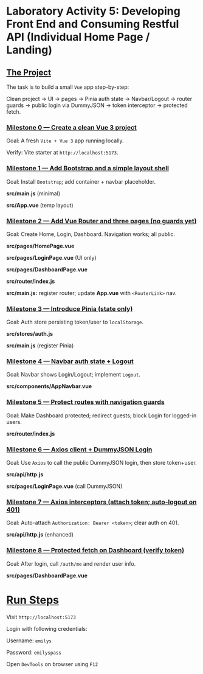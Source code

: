 # Laboratory Activity 5: Developing Front End and Consuming Restful API (Individual Home Page / Landing)

## <ins> The Project </ins>
The task is to build a small `Vue` app step-by-step:

Clean project → UI → pages → Pinia auth state → Navbar/Logout → router guards → public login via DummyJSON → token interceptor → protected fetch.

### <ins> Milestone 0 — Create a clean Vue 3 project </ins>
Goal: A fresh `Vite + Vue 3` app running locally.

Verify: Vite starter at `http://localhost:5173`.

### <ins> Milestone 1 — Add Bootstrap and a simple layout shell </ins>
Goal: Install `Bootstrap`; add container + navbar placeholder.

**src/main.js** (minimal)

**src/App.vue** (temp layout)

### <ins> Milestone 2 — Add Vue Router and three pages (no guards yet) </ins>
Goal: Create Home, Login, Dashboard. Navigation works; all public.

**src/pages/HomePage.vue**

**src/pages/LoginPage.vue** (UI only)

**src/pages/DashboardPage.vue**

**src/router/index.js**

**src/main.js:** register router; update **App.vue** with `<RouterLink>` nav.

### <ins> Milestone 3 — Introduce Pinia (state only) </ins>
Goal: Auth store persisting token/user to `localStorage`.

**src/stores/auth.js** 

**src/main.js** (register Pinia)

### <ins> Milestone 4 — Navbar auth state + Logout </ins>
Goal: Navbar shows Login/Logout; implement `Logout`.

**src/components/AppNavbar.vue**

### <ins> Milestone 5 — Protect routes with navigation guards </ins>
Goal: Make Dashboard protected; redirect guests; block Login for logged-in users.

**src/router/index.js**

### <ins> Milestone 6 — Axios client + DummyJSON Login </ins>
Goal: Use `Axios` to call the public DummyJSON login, then store token+user.

**src/api/http.js**

**src/pages/LoginPage.vue** (call DummyJSON)

### <ins> Milestone 7 — Axios interceptors (attach token; auto-logout on 401) </ins>
Goal: Auto-attach `Authorization: Bearer <token>`; clear auth on 401.

**src/api/http.js** (enhanced)

### <ins> Milestone 8 — Protected fetch on Dashboard (verify token) </ins>
Goal: After login, call `/auth/me` and render user info.

**src/pages/DashboardPage.vue**

# <ins> Run Steps </ins>
Visit `http://localhost:5173`

Login with following credentials:

Username: `emilys`

Password: `emilyspass`

Open `DevTools` on browser using `F12`
